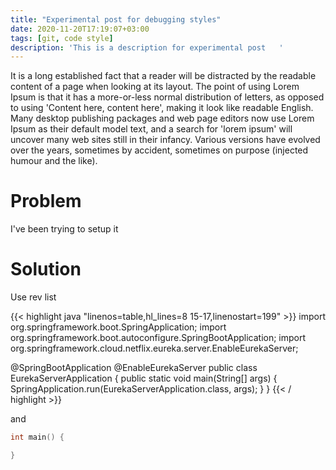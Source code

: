 ```yaml
---
title: "Experimental post for debugging styles"
date: 2020-11-20T17:19:07+03:00
tags: [git, code style]
description: 'This is a description for experimental post   '
---
```


It is a long established fact that a reader will be distracted by the readable content of a page when looking at its layout. The point of using Lorem Ipsum is that it has a more-or-less normal distribution of letters, as opposed to using 'Content here, content here', making it look like readable English. Many desktop publishing packages and web page editors now use Lorem Ipsum as their default model text, and a search for 'lorem ipsum' will uncover many web sites still in their infancy. Various versions have evolved over the years, sometimes by accident, sometimes on purpose (injected humour and the like).


<!--more--> 


# Problem
I've been trying to setup it

# Solution
Use rev list


{{< highlight java "linenos=table,hl_lines=8 15-17,linenostart=199" >}}
import org.springframework.boot.SpringApplication;
import org.springframework.boot.autoconfigure.SpringBootApplication;
import org.springframework.cloud.netflix.eureka.server.EnableEurekaServer;

@SpringBootApplication
@EnableEurekaServer
public class EurekaServerApplication {
    public static void main(String[] args) {
        SpringApplication.run(EurekaServerApplication.class, args);
    }
}
{{< / highlight >}}

and

```c
int main() {

}
```